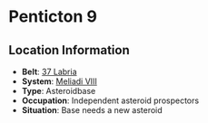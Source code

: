 # Penticton 9

## Location Information
- **Belt**: [37 Labria](../belt--37-labria.md)
- **System**: [Meliadi VIII](../../../system--meliadi-viii.md)
- **Type**: Asteroidbase
- **Occupation**: Independent asteroid prospectors
- **Situation**: Base needs a new asteroid